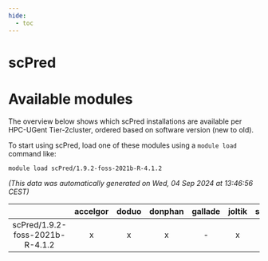 ```yaml
---
hide:
  - toc
---
```


scPred
======

# Available modules


The overview below shows which scPred installations are available per HPC-UGent Tier-2cluster, ordered based on software version (new to old).

To start using scPred, load one of these modules using a `module load` command like:

```shell
module load scPred/1.9.2-foss-2021b-R-4.1.2
```

*(This data was automatically generated on Wed, 04 Sep 2024 at 13:46:56 CEST)*  

| |accelgor|doduo|donphan|gallade|joltik|shinx|skitty|
| :---: | :---: | :---: | :---: | :---: | :---: | :---: | :---: |
|scPred/1.9.2-foss-2021b-R-4.1.2|x|x|x|-|x|-|x|
